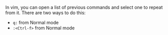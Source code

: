 In vim, you can open a list of previous commands and select one to repeat from it. There are two ways to do this:

- `q:` from Normal mode
- `:<Ctrl-f>` from Normal mode
